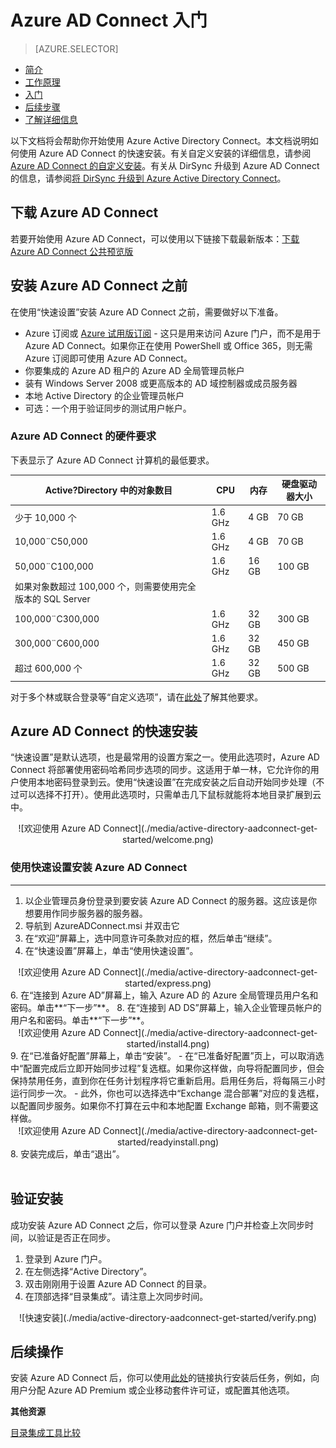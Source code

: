 <properties 
	pageTitle="Azure AD Connect 入门" 
	description="了解如何下载、安装和运行 Azure AD Connect 的设置向导。" 
	services="active-directory" 
	documentationCenter="" 
	authors="billmath" 
	manager="stevenpo" 
	editor="curtand"/>

<tags 
	ms.service="active-directory" 
	ms.date="08/24/2015" 
	ms.author="billmath"/>

# Azure AD Connect 入门


> [AZURE.SELECTOR]
- [简介](/documentation/articles/active-directory-aadconnect/)
- [工作原理](/documentation/articles/active-directory-aadconnect-how-it-works/)
- [入门](/documentation/articles/active-directory-aadconnect-get-started/)
- [后续步骤](/documentation/articles/active-directory-aadconnect-whats-next/)
- [了解详细信息](/documentation/articles/active-directory-aadconnect-learn-more/)


以下文档将会帮助你开始使用 Azure Active Directory Connect。本文档说明如何使用 Azure AD Connect 的快速安装。有关自定义安装的详细信息，请参阅 [Azure AD Connect 的自定义安装](active-directory-aadconnect-get-started-custom.md)。有关从 DirSync 升级到 Azure AD Connect 的信息，请参阅[将 DirSync 升级到 Azure Active Directory Connect](active-directory-aadconnect-dirsync-upgrade-get-started.md)。


## 下载 Azure AD Connect



若要开始使用 Azure AD Connect，可以使用以下链接下载最新版本：[下载 Azure AD Connect 公共预览版](http://connect.microsoft.com/site1164/program8612)

## 安装 Azure AD Connect 之前
在使用“快速设置”安装 Azure AD Connect 之前，需要做好以下准备。


 
- Azure 订阅或 [Azure 试用版订阅](http://azure.microsoft.com/pricing/free-trial/) - 这只是用来访问 Azure 门户，而不是用于 Azure AD Connect。如果你正在使用 PowerShell 或 Office 365，则无需 Azure 订阅即可使用 Azure AD Connect。
- 你要集成的 Azure AD 租户的 Azure AD 全局管理员帐户
- 装有 Windows Server 2008 或更高版本的 AD 域控制器或成员服务器
- 本地 Active Directory 的企业管理员帐户
- 可选：一个用于验证同步的测试用户帐户。 

### Azure AD Connect 的硬件要求
下表显示了 Azure AD Connect 计算机的最低要求。

| Active?Directory 中的对象数目 | CPU | 内存 | 硬盘驱动器大小 |
| ------------------------------------- | --- | ------ | --------------- |
| 少于 10,000 个 | 1.6 GHz | 4 GB | 70 GB |
| 10,000¨C50,000 | 1.6 GHz | 4 GB | 70 GB |
| 50,000¨C100,000 | 1.6 GHz | 16 GB | 100 GB |
| 如果对象数超过 100,000 个，则需要使用完全版本的 SQL Server| | | |
| 100,000¨C300,000 | 1.6 GHz | 32 GB | 300 GB |
| 300,000¨C600,000 | 1.6 GHz | 32 GB | 450 GB |
| 超过 600,000 个 | 1.6 GHz | 32 GB | 500 GB |




对于多个林或联合登录等“自定义选项”，请在[此处](/docuemtntaion/articles/active-directory-aadconnect-get-started-custom)了解其他要求。


## Azure AD Connect 的快速安装
“快速设置”是默认选项，也是最常用的设置方案之一。使用此选项时，Azure AD Connect 将部署使用密码哈希同步选项的同步。这适用于单一林，它允许你的用户使用本地密码登录到云。使用“快速设置”在完成安装之后自动开始同步处理（不过可以选择不打开）。使用此选项时，只需单击几下鼠标就能将本地目录扩展到云中。

<center>![欢迎使用 Azure AD Connect](./media/active-directory-aadconnect-get-started/welcome.png)</center>

### 使用快速设置安装 Azure AD Connect
--------------------------------------------------------------------------------------------

1. 以企业管理员身份登录到要安装 Azure AD Connect 的服务器。这应该是你想要用作同步服务器的服务器。
2. 导航到 AzureADConnect.msi 并双击它
3. 在“欢迎”屏幕上，选中同意许可条款对应的框，然后单击“继续”。
4. 在“快速设置”屏幕上，单击“使用快速设置”。
<center>![欢迎使用 Azure AD Connect](./media/active-directory-aadconnect-get-started/express.png)</center>
6. 在“连接到 Azure AD”屏幕上，输入 Azure AD 的 Azure 全局管理员用户名和密码。单击**“下一步”**。
8. 在“连接到 AD DS”屏幕上，输入企业管理员帐户的用户名和密码。单击**“下一步”**。
<center>![欢迎使用 Azure AD Connect](./media/active-directory-aadconnect-get-started/install4.png)</center>
9. 在“已准备好配置”屏幕上，单击“安装”。
	- 在“已准备好配置”页上，可以取消选中“配置完成后立即开始同步过程”复选框。如果你这样做，向导将配置同步，但会保持禁用任务，直到你在任务计划程序将它重新启用。启用任务后，将每隔三小时运行同步一次。
	- 此外，你也可以选择选中“Exchange 混合部署”对应的复选框，以配置同步服务。如果你不打算在云中和本地配置 Exchange 邮箱，则不需要这样做。

<center>![欢迎使用 Azure AD Connect](./media/active-directory-aadconnect-get-started/readyinstall.png)</center>
8. 安装完成后，单击“退出”。


<br> 
<br>

<!--有关使用快速安装的视频，请参阅以下内容：

<center>[AZURE.VIDEO azure-active-directory-connect-express-settings]</center>
-->


## 验证安装

成功安装 Azure AD Connect 之后，你可以登录 Azure 门户并检查上次同步时间，以验证是否正在同步。

1.  登录到 Azure 门户。
2.  在左侧选择“Active Directory”。
3.  双击刚刚用于设置 Azure AD Connect 的目录。
4.  在顶部选择“目录集成”。请注意上次同步时间。

<center>![快速安装](./media/active-directory-aadconnect-get-started/verify.png)</center>

## 后续操作
安装 Azure AD Connect 后，你可以使用[此处](/documentation/articles/active-directory-aadconnect-whats-next)的链接执行安装后任务，例如，向用户分配 Azure AD Premium 或企业移动套件许可证，或配置其他选项。

**其他资源**

[目录集成工具比较](/documentation/articles/active-directory-aadconnect-get-started-tools-comparison)

 

<!---HONumber=60-->